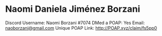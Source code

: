 # Naomi Daniela Jiménez Borzani

Discord Username: Naomi Borzani #7074
DMed a POAP: Yes
Email: naoborzani@gmail.com 
Unique POAP Link: http://POAP.xyz/claim/fs5pp0